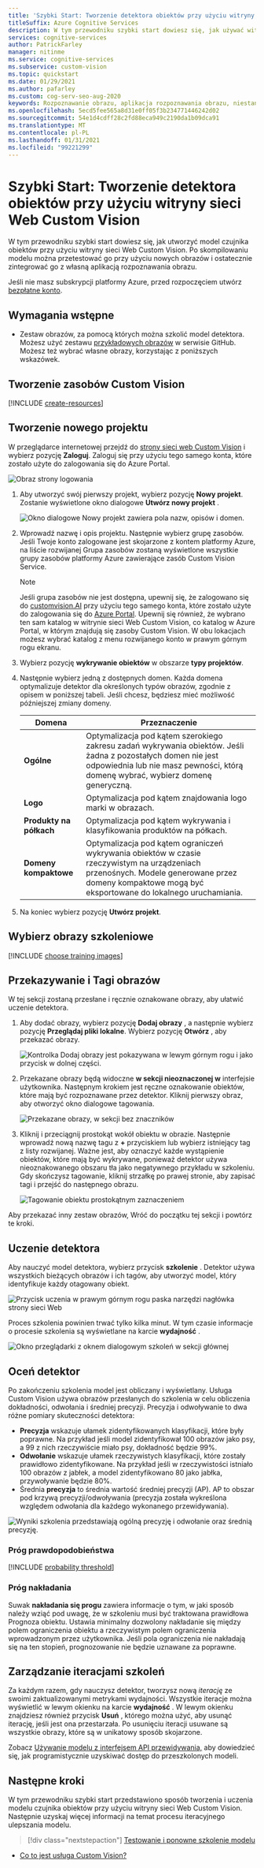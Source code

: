 ```yaml
---
title: 'Szybki Start: Tworzenie detektora obiektów przy użyciu witryny sieci Web Custom Vision'
titleSuffix: Azure Cognitive Services
description: W tym przewodniku szybki start dowiesz się, jak używać witryny sieci Web Custom Vision do tworzenia, uczenia i testowania modelu czujnika obiektów.
services: cognitive-services
author: PatrickFarley
manager: nitinme
ms.service: cognitive-services
ms.subservice: custom-vision
ms.topic: quickstart
ms.date: 01/29/2021
ms.author: pafarley
ms.custom: cog-serv-seo-aug-2020
keywords: Rozpoznawanie obrazu, aplikacja rozpoznawania obrazu, niestandardowa wizja
ms.openlocfilehash: 5ecd5fee565a8d31e0ff05f3b234771446242d02
ms.sourcegitcommit: 54e1d4cdff28c2fd88eca949c2190da1b09dca91
ms.translationtype: MT
ms.contentlocale: pl-PL
ms.lasthandoff: 01/31/2021
ms.locfileid: "99221299"
---
```

# <a name="quickstart-build-an-object-detector-with-the-custom-vision-website"></a>Szybki Start: Tworzenie detektora obiektów przy użyciu witryny sieci Web Custom Vision

W tym przewodniku szybki start dowiesz się, jak utworzyć model czujnika obiektów przy użyciu witryny sieci Web Custom Vision. Po skompilowaniu modelu można przetestować go przy użyciu nowych obrazów i ostatecznie zintegrować go z własną aplikacją rozpoznawania obrazu.

Jeśli nie masz subskrypcji platformy Azure, przed rozpoczęciem utwórz [bezpłatne konto](https://azure.microsoft.com/free/cognitive-services/).

## <a name="prerequisites"></a>Wymagania wstępne

- Zestaw obrazów, za pomocą których można szkolić model detektora. Możesz użyć zestawu [przykładowych obrazów](https://github.com/Azure-Samples/cognitive-services-python-sdk-samples/tree/master/samples/vision/images) w serwisie GitHub. Możesz też wybrać własne obrazy, korzystając z poniższych wskazówek.

## <a name="create-custom-vision-resources"></a>Tworzenie zasobów Custom Vision

[!INCLUDE [create-resources](includes/create-resources.md)]

## <a name="create-a-new-project"></a>Tworzenie nowego projektu

W przeglądarce internetowej przejdź do [strony sieci web Custom Vision](https://customvision.ai) i wybierz pozycję __Zaloguj__. Zaloguj się przy użyciu tego samego konta, które zostało użyte do zalogowania się do Azure Portal.

![Obraz strony logowania](./media/browser-home.png)


1. Aby utworzyć swój pierwszy projekt, wybierz pozycję **Nowy projekt**. Zostanie wyświetlone okno dialogowe **Utwórz nowy projekt** .

    ![Okno dialogowe Nowy projekt zawiera pola nazw, opisów i domen.](./media/get-started-build-detector/new-project.png)

1. Wprowadź nazwę i opis projektu. Następnie wybierz grupę zasobów. Jeśli Twoje konto zalogowane jest skojarzone z kontem platformy Azure, na liście rozwijanej Grupa zasobów zostaną wyświetlone wszystkie grupy zasobów platformy Azure zawierające zasób Custom Vision Service. 

   > [!NOTE]
   > Jeśli grupa zasobów nie jest dostępna, upewnij się, że zalogowano się do [customvision.AI](https://customvision.ai) przy użyciu tego samego konta, które zostało użyte do zalogowania się do [Azure Portal](https://portal.azure.com/). Upewnij się również, że wybrano ten sam katalog w witrynie sieci Web Custom Vision, co katalog w Azure Portal, w którym znajdują się zasoby Custom Vision. W obu lokacjach możesz wybrać katalog z menu rozwijanego konto w prawym górnym rogu ekranu. 

1. Wybierz pozycję __wykrywanie obiektów__ w obszarze __typy projektów__.

1. Następnie wybierz jedną z dostępnych domen. Każda domena optymalizuje detektor dla określonych typów obrazów, zgodnie z opisem w poniższej tabeli. Jeśli chcesz, będziesz mieć możliwość późniejszej zmiany domeny.

    |Domena|Przeznaczenie|
    |---|---|
    |__Ogólne__| Optymalizacja pod kątem szerokiego zakresu zadań wykrywania obiektów. Jeśli żadna z pozostałych domen nie jest odpowiednia lub nie masz pewności, którą domenę wybrać, wybierz domenę generyczną. |
    |__Logo__|Optymalizacja pod kątem znajdowania logo marki w obrazach.|
    |__Produkty na półkach__|Optymalizacja pod kątem wykrywania i klasyfikowania produktów na półkach.|
    |__Domeny kompaktowe__| Optymalizacja pod kątem ograniczeń wykrywania obiektów w czasie rzeczywistym na urządzeniach przenośnych. Modele generowane przez domeny kompaktowe mogą być eksportowane do lokalnego uruchamiania.|

1. Na koniec wybierz pozycję __Utwórz projekt__.

## <a name="choose-training-images"></a>Wybierz obrazy szkoleniowe

[!INCLUDE [choose training images](includes/choose-training-images.md)]

## <a name="upload-and-tag-images"></a>Przekazywanie i Tagi obrazów

W tej sekcji zostaną przesłane i ręcznie oznakowane obrazy, aby ułatwić uczenie detektora. 

1. Aby dodać obrazy, wybierz pozycję __Dodaj obrazy__ , a następnie wybierz pozycję __Przeglądaj pliki lokalne__. Wybierz pozycję __Otwórz__ , aby przekazać obrazy.

    ![Kontrolka Dodaj obrazy jest pokazywana w lewym górnym rogu i jako przycisk w dolnej części.](./media/get-started-build-detector/add-images.png)

1. Przekazane obrazy będą widoczne **w sekcji nieoznaczonej w** interfejsie użytkownika. Następnym krokiem jest ręczne oznakowanie obiektów, które mają być rozpoznawane przez detektor. Kliknij pierwszy obraz, aby otworzyć okno dialogowe tagowania. 

    ![Przekazane obrazy, w sekcji bez znaczników](./media/get-started-build-detector/images-untagged.png)

1. Kliknij i przeciągnij prostokąt wokół obiektu w obrazie. Następnie wprowadź nową nazwę tagu z **+** przyciskiem lub wybierz istniejący tag z listy rozwijanej. Ważne jest, aby oznaczyć każde wystąpienie obiektów, które mają być wykrywane, ponieważ detektor używa nieoznakowanego obszaru tła jako negatywnego przykładu w szkoleniu. Gdy skończysz tagowanie, kliknij strzałkę po prawej stronie, aby zapisać tagi i przejść do następnego obrazu.

    ![Tagowanie obiektu prostokątnym zaznaczeniem](./media/get-started-build-detector/image-tagging.png)

Aby przekazać inny zestaw obrazów, Wróć do początku tej sekcji i powtórz te kroki.

## <a name="train-the-detector"></a>Uczenie detektora

Aby nauczyć model detektora, wybierz przycisk **szkolenie** . Detektor używa wszystkich bieżących obrazów i ich tagów, aby utworzyć model, który identyfikuje każdy otagowany obiekt.

![Przycisk uczenia w prawym górnym rogu paska narzędzi nagłówka strony sieci Web](./media/getting-started-build-a-classifier/train01.png)

Proces szkolenia powinien trwać tylko kilka minut. W tym czasie informacje o procesie szkolenia są wyświetlane na karcie **wydajność** .

![Okno przeglądarki z oknem dialogowym szkoleń w sekcji głównej](./media/get-started-build-detector/training.png)

## <a name="evaluate-the-detector"></a>Oceń detektor

Po zakończeniu szkolenia model jest obliczany i wyświetlany. Usługa Custom Vision używa obrazów przesłanych do szkolenia w celu obliczenia dokładności, odwołania i średniej precyzji. Precyzja i odwoływanie to dwa różne pomiary skuteczności detektora:

- **Precyzja** wskazuje ułamek zidentyfikowanych klasyfikacji, które były poprawne. Na przykład jeśli model zidentyfikował 100 obrazów jako psy, a 99 z nich rzeczywiście miało psy, dokładność będzie 99%.
- **Odwołanie** wskazuje ułamek rzeczywistych klasyfikacji, które zostały prawidłowo zidentyfikowane. Na przykład jeśli w rzeczywistości istniało 100 obrazów z jabłek, a model zidentyfikowano 80 jako jabłka, przywoływanie będzie 80%.
- Średnia **precyzja** to średnia wartość średniej precyzji (AP). AP to obszar pod krzywą precyzji/odwoływania (precyzja została wykreślona względem odwołania dla każdego wykonanego przewidywania).

![Wyniki szkolenia przedstawiają ogólną precyzję i odwołanie oraz średnią precyzję.](./media/get-started-build-detector/trained-performance.png)

### <a name="probability-threshold"></a>Próg prawdopodobieństwa

[!INCLUDE [probability threshold](includes/probability-threshold.md)]

### <a name="overlap-threshold"></a>Próg nakładania

Suwak **nakładania się progu** zawiera informacje o tym, w jaki sposób należy wziąć pod uwagę, że w szkoleniu musi być traktowana prawidłowa Prognoza obiektu. Ustawia minimalny dozwolony nakładanie się między polem ograniczenia obiektu a rzeczywistym polem ograniczenia wprowadzonym przez użytkownika. Jeśli pola ograniczenia nie nakładają się na ten stopień, prognozowanie nie będzie uznawane za poprawne.

## <a name="manage-training-iterations"></a>Zarządzanie iteracjami szkoleń

Za każdym razem, gdy nauczysz detektor, tworzysz nową _iterację_ ze swoimi zaktualizowanymi metrykami wydajności. Wszystkie iteracje można wyświetlić w lewym okienku na karcie **wydajność** . W lewym okienku znajdziesz również przycisk **Usuń** , którego można użyć, aby usunąć iterację, jeśli jest ona przestarzała. Po usunięciu iteracji usuwane są wszystkie obrazy, które są w unikatowy sposób skojarzone.

Zobacz [Używanie modelu z interfejsem API przewidywania,](./use-prediction-api.md) aby dowiedzieć się, jak programistycznie uzyskiwać dostęp do przeszkolonych modeli.

## <a name="next-steps"></a>Następne kroki

W tym przewodniku szybki start przedstawiono sposób tworzenia i uczenia modelu czujnika obiektów przy użyciu witryny sieci Web Custom Vision. Następnie uzyskaj więcej informacji na temat procesu iteracyjnego ulepszania modelu.

> [!div class="nextstepaction"]
> [Testowanie i ponowne szkolenie modelu](test-your-model.md)

* [Co to jest usługa Custom Vision?](./overview.md)
